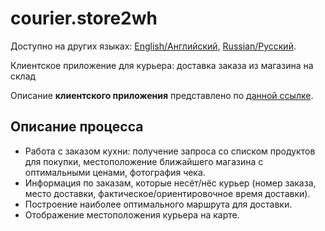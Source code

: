 # courier.store2wh

Доступно на других языках: [English/Английский](courier.store2wh.md), [Russian/Русский](courier.store2wh.ru.md). 

Клиентское приложение для курьера: доставка заказа из магазина на склад

Описание **клиентского приложения** представлено по [данной ссылке](../../frontend/courierclient.ru.md).

## Описание процесса

- Работа с заказом кухни: получение запроса со списком продуктов для покупки, местоположение ближайшего магазина с оптимальными ценами, фотография чека.
- Информация по заказам, которые несёт/нёс курьер (номер заказа, место доставки, фактическое/ориентировочное время доставки).
- Построение наиболее оптимального маршрута для доставки.
- Отображение местоположения курьера на карте.
